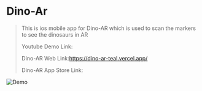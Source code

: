 # Dino-Ar
>This is ios mobile app for Dino-AR which is used to scan the markers to see the dinosaurs in AR
>>
>Youtube Demo Link:
>>
>Dino-AR Web Link:https://dino-ar-teal.vercel.app/
>>
>Dino-AR App Store Link:
>>


![Demo](https://github.com/KOTTAGENVH/Dino-AR-WEB/assets/87430226/ae0c9639-e931-4be7-a0a9-a4aaa7c6beca)

